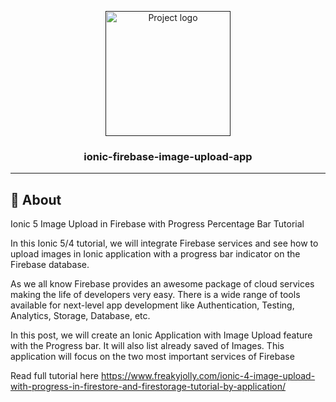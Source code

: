 <p align="center">
  <a href="" rel="noopener">
 <img width=200px height=200px src="https://i.imgur.com/6wj0hh6.jpg" alt="Project logo"></a>
</p>

<h3 align="center">ionic-firebase-image-upload-app</h3>

---


## 🧐 About <a name = "about"></a>

Ionic 5 Image Upload in Firebase with Progress Percentage Bar Tutorial

In this Ionic 5/4 tutorial, we will integrate Firebase services and see how to upload images in Ionic application with a progress bar indicator on the Firebase database.

As we all know Firebase provides an awesome package of cloud services making the life of developers very easy. There is a wide range of tools available for next-level app development like Authentication, Testing, Analytics, Storage, Database, etc.

In this post, we will create an Ionic Application with Image Upload feature with the Progress bar. It will also list already saved of Images. This application will focus on the two most important services of Firebase

Read full tutorial here
https://www.freakyjolly.com/ionic-4-image-upload-with-progress-in-firestore-and-firestorage-tutorial-by-application/